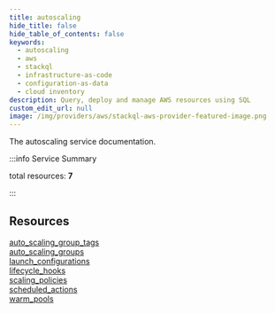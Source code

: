 ```yaml
---
title: autoscaling
hide_title: false
hide_table_of_contents: false
keywords:
  - autoscaling
  - aws
  - stackql
  - infrastructure-as-code
  - configuration-as-data
  - cloud inventory
description: Query, deploy and manage AWS resources using SQL
custom_edit_url: null
image: /img/providers/aws/stackql-aws-provider-featured-image.png
---
```


The autoscaling service documentation.

:::info Service Summary

<div class="row">
<div class="providerDocColumn">
<span>total resources:&nbsp;<b>7</b></span><br />
</div>
</div>

:::

## Resources
<div class="row">
<div class="providerDocColumn">
<a href="/providers/aws/autoscaling/auto_scaling_group_tags/">auto_scaling_group_tags</a><br />
<a href="/providers/aws/autoscaling/auto_scaling_groups/">auto_scaling_groups</a><br />
<a href="/providers/aws/autoscaling/launch_configurations/">launch_configurations</a><br />
<a href="/providers/aws/autoscaling/lifecycle_hooks/">lifecycle_hooks</a>
</div>
<div class="providerDocColumn">
<a href="/providers/aws/autoscaling/scaling_policies/">scaling_policies</a><br />
<a href="/providers/aws/autoscaling/scheduled_actions/">scheduled_actions</a><br />
<a href="/providers/aws/autoscaling/warm_pools/">warm_pools</a>
</div>
</div>